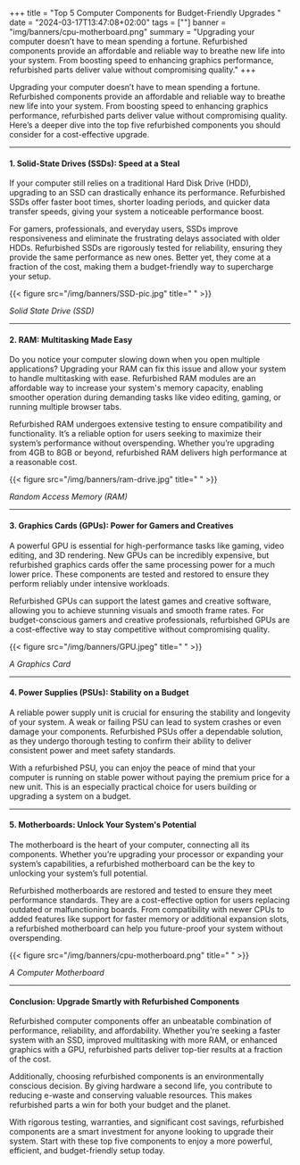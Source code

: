 +++
title = "Top 5 Computer Components for Budget-Friendly Upgrades "
date = "2024-03-17T13:47:08+02:00"
tags = [""]
banner = "img/banners/cpu-motherboard.png"
summary = "Upgrading your computer doesn’t have to mean spending a fortune. Refurbished components provide an affordable and reliable way to breathe new life into your system. From boosting speed to enhancing graphics performance, refurbished parts deliver value without compromising quality."
+++

Upgrading your computer doesn’t have to mean spending a fortune. Refurbished components provide an affordable and reliable way to breathe new life into your system. From boosting speed to enhancing graphics performance, refurbished parts deliver value without compromising quality. Here’s a deeper dive into the top five refurbished components you should consider for a cost-effective upgrade.  

---

#### **1. Solid-State Drives (SSDs): Speed at a Steal**  
If your computer still relies on a traditional Hard Disk Drive (HDD), upgrading to an SSD can drastically enhance its performance. Refurbished SSDs offer faster boot times, shorter loading periods, and quicker data transfer speeds, giving your system a noticeable performance boost.  

For gamers, professionals, and everyday users, SSDs improve responsiveness and eliminate the frustrating delays associated with older HDDs. Refurbished SSDs are rigorously tested for reliability, ensuring they provide the same performance as new ones. Better yet, they come at a fraction of the cost, making them a budget-friendly way to supercharge your setup.  

{{< figure src="/img/banners/SSD-pic.jpg" title=" " >}}

*Solid State Drive (SSD)*

---

#### **2. RAM: Multitasking Made Easy**  
Do you notice your computer slowing down when you open multiple applications? Upgrading your RAM can fix this issue and allow your system to handle multitasking with ease. Refurbished RAM modules are an affordable way to increase your system's memory capacity, enabling smoother operation during demanding tasks like video editing, gaming, or running multiple browser tabs.  

Refurbished RAM undergoes extensive testing to ensure compatibility and functionality. It’s a reliable option for users seeking to maximize their system’s performance without overspending. Whether you’re upgrading from 4GB to 8GB or beyond, refurbished RAM delivers high performance at a reasonable cost.  

{{< figure src="/img/banners/ram-drive.jpg" title=" " >}}

*Random Access Memory (RAM)*

---

#### **3. Graphics Cards (GPUs): Power for Gamers and Creatives**  
A powerful GPU is essential for high-performance tasks like gaming, video editing, and 3D rendering. New GPUs can be incredibly expensive, but refurbished graphics cards offer the same processing power for a much lower price. These components are tested and restored to ensure they perform reliably under intensive workloads.  

Refurbished GPUs can support the latest games and creative software, allowing you to achieve stunning visuals and smooth frame rates. For budget-conscious gamers and creative professionals, refurbished GPUs are a cost-effective way to stay competitive without compromising quality.  

{{< figure src="/img/banners/GPU.jpeg" title=" " >}}

*A Graphics Card*

---

#### **4. Power Supplies (PSUs): Stability on a Budget**  
A reliable power supply unit is crucial for ensuring the stability and longevity of your system. A weak or failing PSU can lead to system crashes or even damage your components. Refurbished PSUs offer a dependable solution, as they undergo thorough testing to confirm their ability to deliver consistent power and meet safety standards.  

With a refurbished PSU, you can enjoy the peace of mind that your computer is running on stable power without paying the premium price for a new unit. This is an especially practical choice for users building or upgrading a system on a budget.  

---

#### **5. Motherboards: Unlock Your System's Potential**  
The motherboard is the heart of your computer, connecting all its components. Whether you’re upgrading your processor or expanding your system’s capabilities, a refurbished motherboard can be the key to unlocking your system’s full potential.  

Refurbished motherboards are restored and tested to ensure they meet performance standards. They are a cost-effective option for users replacing outdated or malfunctioning boards. From compatibility with newer CPUs to added features like support for faster memory or additional expansion slots, a refurbished motherboard can help you future-proof your system without overspending.  

{{< figure src="/img/banners/cpu-motherboard.png" title=" " >}}

*A Computer Motherboard*

---

#### **Conclusion: Upgrade Smartly with Refurbished Components**  
Refurbished computer components offer an unbeatable combination of performance, reliability, and affordability. Whether you’re seeking a faster system with an SSD, improved multitasking with more RAM, or enhanced graphics with a GPU, refurbished parts deliver top-tier results at a fraction of the cost.  

Additionally, choosing refurbished components is an environmentally conscious decision. By giving hardware a second life, you contribute to reducing e-waste and conserving valuable resources. This makes refurbished parts a win for both your budget and the planet.  

With rigorous testing, warranties, and significant cost savings, refurbished components are a smart investment for anyone looking to upgrade their system. Start with these top five components to enjoy a more powerful, efficient, and budget-friendly setup today.  
